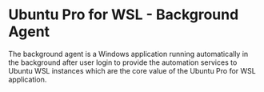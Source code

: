 # Ubuntu Pro for WSL - Background Agent

The background agent is a Windows application running automatically in the background
after user login to provide the automation services to Ubuntu WSL instances
which are the core value of the Ubuntu Pro for WSL application.
